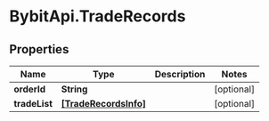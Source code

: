 # BybitApi.TradeRecords

## Properties
Name | Type | Description | Notes
------------ | ------------- | ------------- | -------------
**orderId** | **String** |  | [optional] 
**tradeList** | [**[TradeRecordsInfo]**](docs/TradeRecordsInfo.md) |  | [optional] 


